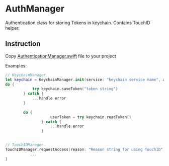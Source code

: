 AuthManager
============

Authentication class for storing Tokens in keychain. Contains TouchID helper.

## Instruction

Copy [AuthenticationManager.swift](https://github.com/steelkiwi/AuthManager/AuthenticationManager.swift) file to your project

Examples:
```swift
// KeychainManager
let keychain = KeychainManager.init(service: "keychain service name", account: "username")
do {
            try keychain.saveToken("token string")
        } catch {
            ...handle error
        }
        
        do {
                    userToken = try keychain.readToken()
                } catch {
                    ...handle error
                }
        

// TouchIDManager
TouchIDManager.requestAccess(reason: "Reason string for using TouchID") { (result, error) in
           ... 
}
```




